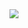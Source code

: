<img src="https://github.com/Yogaprasadmk/HTML-CSS-JAVASCRIPT-100-PROJECTS/assets/120255515/9a4b6c8a-e515-4c6f-b84b-cef5b99ac3a3"/>

